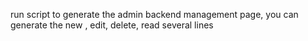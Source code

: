 
run script to generate the admin backend management page,
you can generate the new , edit, delete, read several lines
